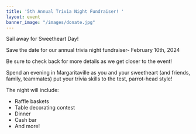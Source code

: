 ```yaml
---
title: '5th Annual Trivia Night Fundraiser! '
layout: event
banner_image: "/images/donate.jpg"
---
```


Sail away for Sweetheart Day!

Save the date for our annual trivia night fundraiser- February 10th, 2024

Be sure to check back for more details as we get closer to the event!&nbsp;

Spend an evening in Margaritaville as you and your sweetheart (and friends, family, teammates) put your trivia skills to the test, parrot-head style!

The night will include:

* Raffle baskets
* Table decorating contest&nbsp;
* Dinner
* Cash bar
* And more!&nbsp;